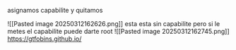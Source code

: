 
asignamos capabilite y quitamos


![[Pasted image 20250312162626.png]]
esta esta sin capabilite
pero si le metes el capabilite puede darte root
![[Pasted image 20250312162745.png]]
https://gtfobins.github.io/


